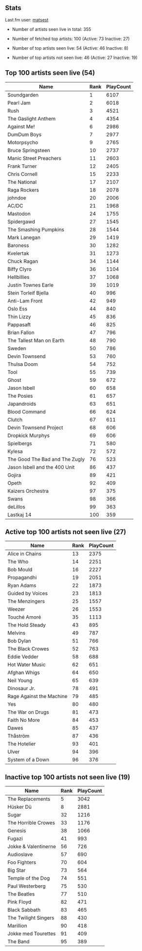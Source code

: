 ## Stats 


Last.fm user: [matsest](https://www.last.fm/user/matsest)

- Number of artists seen live in total: 355

- Number of fetched top artists: 100 (Active: 73 Inactive: 27)

- Number of top artists seen live: 54 (Active: 46 Inactive: 8)

- Number of top artists not seen live: 46 (Active: 27 Inactive: 19)

## Top 100 artists seen live (54)

Name                           | Rank | PlayCount
------------------------------ | ---- | ---------
Soundgarden                    | 1    | 6107     
Pearl Jam                      | 2    | 6018     
Rush                           | 3    | 4521     
The Gaslight Anthem            | 4    | 4354     
Against Me!                    | 6    | 2986     
DumDum Boys                    | 7    | 2977     
Motorpsycho                    | 9    | 2765     
Bruce Springsteen              | 10   | 2737     
Manic Street Preachers         | 11   | 2603     
Frank Turner                   | 12   | 2405     
Chris Cornell                  | 15   | 2233     
The National                   | 17   | 2107     
Raga Rockers                   | 18   | 2078     
johndoe                        | 20   | 2006     
AC/DC                          | 21   | 1968     
Mastodon                       | 24   | 1755     
Spidergawd                     | 27   | 1545     
The Smashing Pumpkins          | 28   | 1544     
Mark Lanegan                   | 29   | 1419     
Baroness                       | 30   | 1282     
Kvelertak                      | 31   | 1273     
Chuck Ragan                    | 34   | 1144     
Biffy Clyro                    | 36   | 1104     
Hellbillies                    | 37   | 1068     
Justin Townes Earle            | 39   | 1019     
Stein Torleif Bjella           | 40   | 996      
Anti-Lam Front                 | 42   | 949      
Oslo Ess                       | 44   | 840      
Thin Lizzy                     | 45   | 836      
Pappasaft                      | 46   | 825      
Brian Fallon                   | 47   | 796      
The Tallest Man on Earth       | 48   | 790      
Sweden                         | 50   | 786      
Devin Townsend                 | 53   | 760      
Thulsa Doom                    | 54   | 752      
Tool                           | 55   | 739      
Ghost                          | 59   | 672      
Jason Isbell                   | 60   | 658      
The Posies                     | 61   | 657      
Japandroids                    | 63   | 651      
Blood Command                  | 66   | 624      
Clutch                         | 67   | 611      
Devin Townsend Project         | 68   | 606      
Dropkick Murphys               | 69   | 606      
Spielbergs                     | 71   | 580      
Kylesa                         | 72   | 572      
The Good The Bad and The Zugly | 76   | 523      
Jason Isbell and the 400 Unit  | 86   | 437      
Gojira                         | 89   | 421      
Opeth                          | 92   | 409      
Kaizers Orchestra              | 97   | 375      
Swans                          | 98   | 366      
deLillos                       | 99   | 363      
Lastkaj 14                     | 100  | 359      

## Active top 100 artists not seen live (27)

Name                     | Rank | PlayCount
------------------------ | ---- | ---------
Alice in Chains          | 13   | 2375     
The Who                  | 14   | 2251     
Bob Mould                | 16   | 2227     
Propagandhi              | 19   | 2051     
Ryan Adams               | 22   | 1873     
Guided by Voices         | 23   | 1813     
The Menzingers           | 25   | 1557     
Weezer                   | 26   | 1553     
Touché Amoré             | 35   | 1113     
The Hold Steady          | 43   | 895      
Melvins                  | 49   | 787      
Bob Dylan                | 51   | 766      
The Black Crowes         | 52   | 763      
Eddie Vedder             | 58   | 688      
Hot Water Music          | 62   | 651      
Afghan Whigs             | 64   | 650      
Neil Young               | 65   | 639      
Dinosaur Jr.             | 78   | 491      
Rage Against the Machine | 79   | 485      
Yes                      | 80   | 480      
The War on Drugs         | 81   | 473      
Faith No More            | 84   | 453      
Dawes                    | 85   | 437      
Thåström                 | 87   | 436      
The Hotelier             | 93   | 401      
Ulver                    | 94   | 396      
System of a Down         | 96   | 376      

## Inactive top 100 artists not seen live (19)

Name                 | Rank | PlayCount
-------------------- | ---- | ---------
The Replacements     | 5    | 3042     
Hüsker Dü            | 8    | 2881     
Sugar                | 32   | 1216     
The Horrible Crowes  | 33   | 1176     
Genesis              | 38   | 1066     
Fugazi               | 41   | 993      
Jokke & Valentinerne | 56   | 726      
Audioslave           | 57   | 690      
Foo Fighters         | 70   | 604      
Big Star             | 73   | 564      
Temple of the Dog    | 74   | 551      
Paul Westerberg      | 75   | 530      
The Beatles          | 77   | 510      
Pink Floyd           | 82   | 471      
Black Sabbath        | 83   | 465      
The Twilight Singers | 88   | 430      
Marillion            | 90   | 418      
Jokke med Tourettes  | 91   | 409      
The Band             | 95   | 389      
